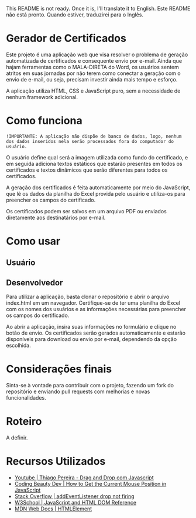 This README is not ready. Once it is, I'll translate it to English.
Este README não está pronto. Quando estiver, traduzirei para o Inglês.

# Gerador de Certificados

Este projeto é uma aplicação web que visa resolver o problema de geração automatizada de certificados e consequente envio por e-mail. Ainda que hajam ferramentas como o MALA-DIRETA do Word, os usuários sentem atritos em suas jornadas por não terem como conectar a geração com o envio de e-mail, ou seja, precisam investir ainda mais tempo e esforço.

A aplicação utiliza HTML, CSS e JavaScript puro, sem a necessidade de nenhum framework adicional.

# Como funciona

``` !IMPORTANTE: A aplicação não dispõe de banco de dados, logo, nenhum dos dados inseridos nela serão processados fora do computador do usuário. ```

O usuário define qual será a imagem utilizada como fundo do certificado, e em seguida adiciona textos estáticos que estarão presentes em todos os certificados e textos dinâmicos que serão diferentes para todos os certificados.

A geração dos certificados é feita automaticamente por meio do JavaScript, que lê os dados da planilha do Excel provida pelo usuário e utiliza-os para preencher os campos do certificado. 

Os certificados podem ser salvos em um arquivo PDF ou enviados diretamente aos destinatários por e-mail.

# Como usar

## Usuário

## Desenvolvedor

Para utilizar a aplicação, basta clonar o repositório e abrir o arquivo index.html em um navegador. Certifique-se de ter uma planilha do Excel com os nomes dos usuários e as informações necessárias para preencher os campos do certificado.

Ao abrir a aplicação, insira suas informações no formulário e clique no botão de envio. Os certificados serão gerados automaticamente e estarão disponíveis para download ou envio por e-mail, dependendo da opção escolhida.

# Considerações finais

Sinta-se à vontade para contribuir com o projeto, fazendo um fork do repositório e enviando pull requests com melhorias e novas funcionalidades.

# Roteiro

A definir.

# Recursos Utilizados

- [Youtube | Thiago Pereira - Drag and Drop com Javascript](https://www.youtube.com/watch?v=tONadwAs_Hw)
- [Coding Beauty Dev | How to Get the Current Mouse Position in JavaScript](https://codingbeautydev.com/blog/javascript-get-mouse-position/)
- [Stack Overflow | addEventListener drop not firing](https://stackoverflow.com/questions/46668079/addeventlistener-drop-not-firing)
- [W3School | JavaScript and HTML DOM Reference](https://www.w3schools.com/jsref/)
- [MDN Web Docs | HTMLElement](https://developer.mozilla.org/en-US/docs/Web/API/HTMLElement/drop_event)